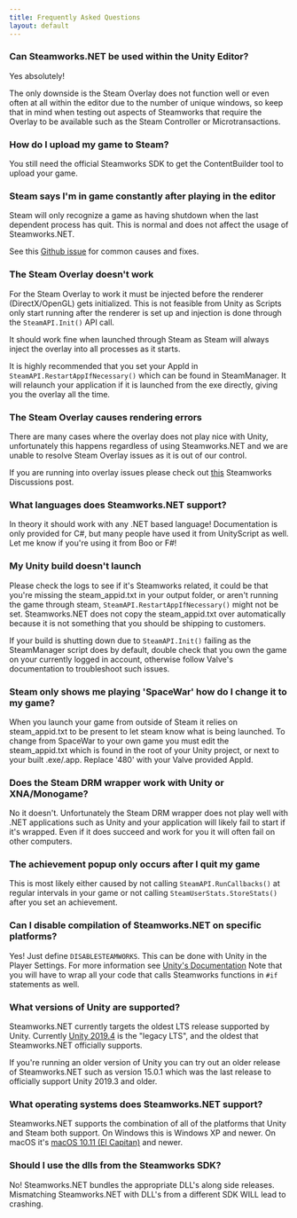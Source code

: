 ```yaml
---
title: Frequently Asked Questions
layout: default
---
```

### Can Steamworks.NET be used within the Unity Editor?

Yes absolutely!

The only downside is the Steam Overlay does not function well or even often at all within the editor due to the number of unique windows, so keep that in mind when testing out aspects of Steamworks that require the Overlay to be available such as the Steam Controller or Microtransactions.

### How do I upload my game to Steam?

You still need the official Steamworks SDK to get the ContentBuilder tool to upload your game.

### Steam says I'm in game constantly after playing in the editor

Steam will only recognize a game as having shutdown when the last dependent process has quit. This is normal and does not affect the usage of Steamworks.NET.

See this [Github issue](https://github.com/rlabrecque/Steamworks.NET/issues/13) for common causes and fixes.

### The Steam Overlay doesn't work

For the Steam Overlay to work it must be injected before the renderer (DirectX/OpenGL) gets initialized. This is not feasible from Unity as Scripts only start running after the renderer is set up and injection is done through the `SteamAPI.Init()` API call.

It should work fine when launched through Steam as Steam will always inject the overlay into all processes as it starts.

It is highly recommended that you set your AppId in `SteamAPI.RestartAppIfNecessary()` which can be found in SteamManager. It will relaunch your application if it is launched from the exe directly, giving you the overlay all the time.

### The Steam Overlay causes rendering errors

There are many cases where the overlay does not play nice with Unity, unfortunately this happens regardless of using Steamworks.NET and we are unable to resolve Steam Overlay issues as it is out of our control.

If you are running into overlay issues please check out [this](http://steamcommunity.com/groups/steamworks/discussions/0/540744936523837631/) Steamworks Discussions post.

### What languages does Steamworks.NET support?

In theory it should work with any .NET based language! Documentation is only provided for C#, but many people have used it from UnityScript as well. Let me know if you're using it from Boo or F#!

### My Unity build doesn't launch

Please check the logs to see if it's Steamworks related, it could be that you're missing the steam_appid.txt in your output folder, or aren't running the game through steam, `SteamAPI.RestartAppIfNecessary()` might not be set. Steamworks.NET does not copy the steam_appid.txt over automatically because it is not something that you should be shipping to customers.

If your build is shutting down due to `SteamAPI.Init()` failing as the SteamManager script does by default, double check that you own the game on your currently logged in account, otherwise follow Valve's documentation to troubleshoot such issues.

### Steam only shows me playing 'SpaceWar' how do I change it to my game?

When you launch your game from outside of Steam it relies on steam_appid.txt to be present to let steam know what is being launched. To change from SpaceWar to your own game you must edit the steam_appid.txt which is found in the root of your Unity project, or next to your built .exe/.app. Replace '480' with your Valve provided AppId.

### Does the Steam DRM wrapper work with Unity or XNA/Monogame?

No it doesn't. Unfortunately the Steam DRM wrapper does not play well with .NET applications such as Unity and your application will likely fail to start if it's wrapped. Even if it does succeed and work for you it will often fail on other computers.

### The achievement popup only occurs after I quit my game

This is most likely either caused by not calling `SteamAPI.RunCallbacks()` at regular intervals in your game or not calling `SteamUserStats.StoreStats()` after you set an achievement.

### Can I disable compilation of Steamworks.NET on specific platforms?

Yes! Just define `DISABLESTEAMWORKS`. This can be done with Unity in the Player Settings. For more information see [Unity's Documentation](https://docs.unity3d.com/Manual/PlatformDependentCompilation.html)
Note that you will have to wrap all your code that calls Steamworks functions in `#if` statements as well.

### What versions of Unity are supported?

Steamworks.NET currently targets the oldest LTS release supported by Unity. Currently [Unity 2019.4](https://unity3d.com/unity/qa/lts-releases) is the "legacy LTS", and the oldest that Steamworks.NET officially supports.

If you're running an older version of Unity you can try out an older release of Steamworks.NET such as version 15.0.1 which was the last release to officially support Unity 2019.3 and older.

### What operating systems does Steamworks.NET support?

Steamworks.NET supports the combination of all of the platforms that Unity and Steam both support. On Windows this is Windows XP and newer. On macOS it's [macOS 10.11 (El Capitan)](https://support.steampowered.com/kb_article.php?ref=5953-QTIO-1764) and newer.

### Should I use the dlls from the Steamworks SDK?

No! Steamworks.NET bundles the appropriate DLL's along side releases. Mismatching Steamworks.NET with DLL's from a different SDK WILL lead to crashing.


